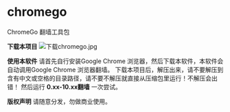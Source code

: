 # chromego
ChromeGo 翻墙工具包

<b>下载本项目</b>
<img src="/killgcd/chromego/blob/master/%E4%B8%8B%E8%BD%BDchromego.jpg?raw=true" alt="下载chromego.jpg">

<b>使用本软件</b>
请首先自行安装Google Chrome 浏览器，然后下载本软件，本软件会自动调用Google Chrome 浏览器翻墙。
下载本项目后，解压出来，请不要解压到含有中文或空格的目录路径，请不要不解压就直接从压缩包里运行！不解压会出错！ 
然后运行  <b>0.xx-10.xx翻墙</b> 一次尝试。

<b>版权声明</b>
请随意分发，勿做商业使用。
